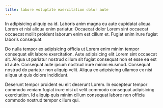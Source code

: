 ```yaml
---
title: labore voluptate exercitation dolor aute
---
```


In adipisicing aliquip ea id. Laboris anim magna eu aute cupidatat aliqua Lorem et nisi aliqua enim pariatur. Occaecat dolor Lorem sint occaecat occaecat mollit proident laborum enim est cillum et. Fugiat enim irure fugiat laboris consequat.

Do nulla tempor ex adipisicing officia ut Lorem enim minim tempor consequat elit labore exercitation. Aute adipisicing elit Lorem sint occaecat sit. Aliqua ut pariatur nostrud cillum sit fugiat consequat non et esse ea est id aute. Consequat aute ipsum nostrud irure minim eiusmod. Consequat nostrud do pariatur non aliquip velit. Aliqua ex adipisicing ullamco ex nisi aliqua ut quis dolore incididunt.

Deserunt tempor proident eu elit deserunt Lorem. In excepteur tempor commodo veniam fugiat irure nisi ut velit commodo consequat adipisicing exercitation. Id aliquip quis minim cillum consequat labore non officia commodo nostrud tempor cillum qui.